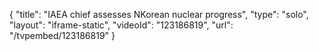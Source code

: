 {
    "title": "IAEA chief assesses NKorean nuclear progress",
    "type": "solo",
    "layout": "iframe-static",
    "videoId": "123186819",
    "url": "\/tvpembed\/123186819"
}